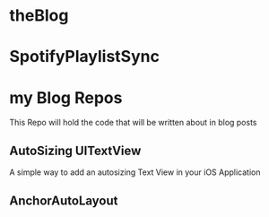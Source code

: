 # theBlog
# SpotifyPlaylistSync


# my Blog Repos
This Repo will hold the code that will be written about in blog posts

## AutoSizing UITextView
A simple way to add an autosizing Text View in your iOS Application

## AnchorAutoLayout

